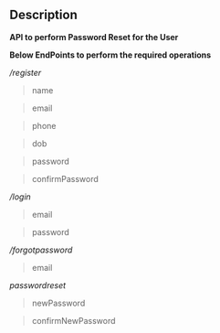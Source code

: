 ## Description

**API to perform Password Reset for the User**

**Below EndPoints to perform the required operations**

*/register*

>  name

>  email

>  phone

>  dob

>  password

>  confirmPassword

*/login*

> email

> password

*/forgotpassword*

> email

*passwordreset*

> newPassword

> confirmNewPassword

